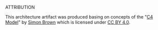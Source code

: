 ATTRIBUTION

This architecture artifact was produced basing on concepts of the "[C4 Model](https://c4model.com/)" by [Simon Brown](https://simonbrown.je/) which is licensed under [CC BY 4.0](https://creativecommons.org/licenses/by/4.0/).
